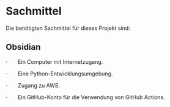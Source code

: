 # Sachmittel

Die benötigten Sachmittel für dieses Projekt sind:


## Obsidian






·       Ein Computer mit Internetzugang.

·       Eine Python-Entwicklungsumgebung.

·       Zugang zu AWS.


·       Ein GitHub-Konto für die Verwendung von GitHub Actions.
